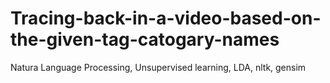 # Tracing-back-in-a-video-based-on-the-given-tag-catogary-names
Natura Language Processing, Unsupervised learning, LDA, nltk, gensim
